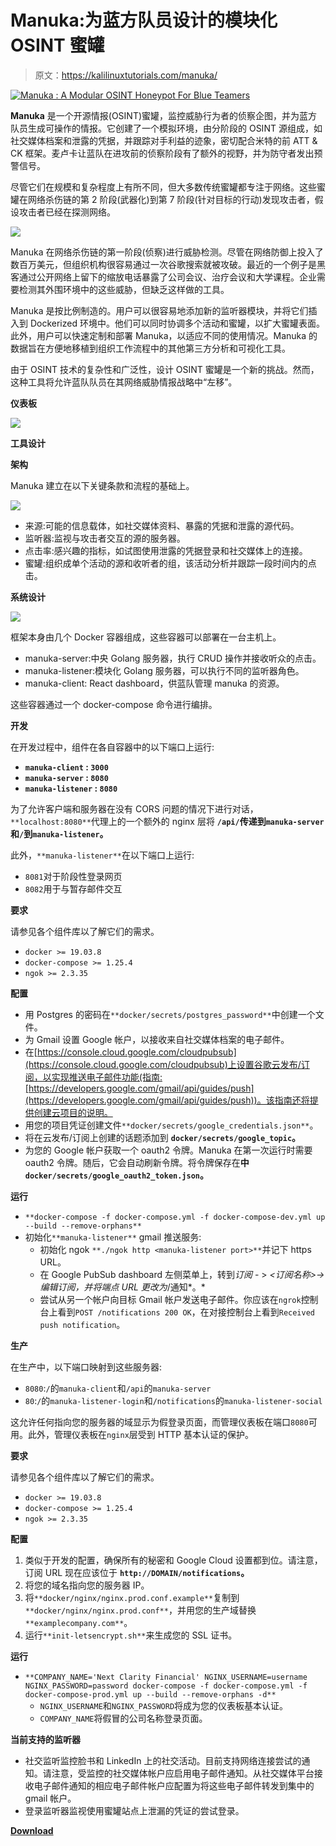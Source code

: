 # Manuka:为蓝方队员设计的模块化 OSINT 蜜罐

> 原文：<https://kalilinuxtutorials.com/manuka/>

[![Manuka : A Modular OSINT Honeypot For Blue Teamers](img/b9c9165f801306ea13afed582d072018.png "Manuka : A Modular OSINT Honeypot For Blue Teamers")](https://1.bp.blogspot.com/-s3upVy444yw/X5lkL6vAaxI/AAAAAAAAH4Y/e6H4V-1KJ-wV-a4CUR2cWbnMXP8lJ-AWQCLcBGAsYHQ/s728/Manuka%25281%2529.png)

**Manuka** 是一个开源情报(OSINT)蜜罐，监控威胁行为者的侦察企图，并为蓝方队员生成可操作的情报。它创建了一个模拟环境，由分阶段的 OSINT 源组成，如社交媒体档案和泄露的凭据，并跟踪对手利益的迹象，密切配合米特的前 ATT & CK 框架。麦卢卡让蓝队在进攻前的侦察阶段有了额外的视野，并为防守者发出预警信号。

尽管它们在规模和复杂程度上有所不同，但大多数传统蜜罐都专注于网络。这些蜜罐在网络杀伤链的第 2 阶段(武器化)到第 7 阶段(针对目标的行动)发现攻击者，假设攻击者已经在探测网络。

![](img/fff59d1521ff45f3cd80bf67f24ecb50.png)

Manuka 在网络杀伤链的第一阶段(侦察)进行威胁检测。尽管在网络防御上投入了数百万美元，但组织机构很容易通过一次谷歌搜索就被攻破。最近的一个例子是黑客通过公开网络上留下的缩放电话暴露了公司会议、治疗会议和大学课程。企业需要检测其外围环境中的这些威胁，但缺乏这样做的工具。

Manuka 是按比例制造的。用户可以很容易地添加新的监听器模块，并将它们插入到 Dockerized 环境中。他们可以同时协调多个活动和蜜罐，以扩大蜜罐表面。此外，用户可以快速定制和部署 Manuka，以适应不同的使用情况。Manuka 的数据旨在方便地移植到组织工作流程中的其他第三方分析和可视化工具。

由于 OSINT 技术的复杂性和广泛性，设计 OSINT 蜜罐是一个新的挑战。然而，这种工具将允许蓝队队员在其网络威胁情报战略中“左移”。

**仪表板**

![](img/73dbe0f325b8d4ffe286f96233c69a95.png)

**工具设计**

**架构**

Manuka 建立在以下关键条款和流程的基础上。

![](img/cd2598a377dbfe107a929b95c74bd87f.png)

*   来源:可能的信息载体，如社交媒体资料、暴露的凭据和泄露的源代码。
*   监听器:监视与攻击者交互的源的服务器。
*   点击率:感兴趣的指标，如试图使用泄露的凭据登录和社交媒体上的连接。
*   蜜罐:组织成单个活动的源和收听者的组，该活动分析并跟踪一段时间内的点击。

**系统设计**

![](img/22ccea02d988352a6885162f8ab61342.png)

框架本身由几个 Docker 容器组成，这些容器可以部署在一台主机上。

*   manuka-server:中央 Golang 服务器，执行 CRUD 操作并接收听众的点击。
*   manuka-listener:模块化 Golang 服务器，可以执行不同的监听器角色。
*   manuka-client: React dashboard，供蓝队管理 manuka 的资源。

这些容器通过一个 docker-compose 命令进行编排。

**开发**

在开发过程中，组件在各自容器中的以下端口上运行:

*   **`manuka-client` : `3000`**
*   **`manuka-server` : `8080`**
*   **`manuka-listener` : `8080`**

为了允许客户端和服务器在没有 CORS 问题的情况下进行对话，`**localhost:8080**`代理上的一个额外的 nginx 层将 **`/api/`传递到`manuka-server`和`/`到`manuka-listener`。**

此外，`**manuka-listener**`在以下端口上运行:

*   `8081`对于阶段性登录网页
*   `8082`用于与暂存邮件交互

**要求**

请参见各个组件库以了解它们的需求。

*   `docker >= 19.03.8`
*   `docker-compose >= 1.25.4`
*   `ngok >= 2.3.35`

**配置**

*   用 Postgres 的密码在`**docker/secrets/postgres_password**`中创建一个文件。
*   为 Gmail 设置 Google 帐户，以接收来自社交媒体档案的电子邮件。
*   在[https://console.cloud.google.com/cloudpubsub](https://console.cloud.google.com/cloudpubsub)上设置谷歌云发布/订阅，以实现推送电子邮件功能(指南:[https://developers.google.com/gmail/api/guides/push](https://developers.google.com/gmail/api/guides/push))。该指南还将提供创建云项目的说明。
*   用您的项目凭证创建文件`**docker/secrets/google_credentials.json**`。
*   将在云发布/订阅上创建的话题添加到 **`docker/secrets/google_topic`。**
*   为您的 Google 帐户获取一个 oauth2 令牌。Manuka 在第一次运行时需要 oauth2 令牌。随后，它会自动刷新令牌。将令牌保存在**中`docker/secrets/google_oauth2_token.json`。**

**运行**

*   `**docker-compose -f docker-compose.yml -f docker-compose-dev.yml up --build --remove-orphans**`
*   初始化`**manuka-listener**` gmail 推送服务:
    *   初始化 ngok `**./ngok http <manuka-listener port>**`并记下 https URL。
    *   在 Google PubSub dashboard 左侧菜单上，转到*订阅* - > *<订阅名称>->*编辑订阅*，并将端点 URL 更改为*<ngok https URL>/通知*。*
    *   尝试从另一个帐户向目标 Gmail 帐户发送电子邮件。你应该在`ngrok`控制台上看到`POST /notifications 200 OK`，在对接控制台上看到`Received push notification`。

**生产**

在生产中，以下端口映射到这些服务器:

*   `8080`:`/`的`manuka-client`和`/api`的`manuka-server`
*   `80`:`/`的`manuka-listener-login`和`/notifications`的`manuka-listener-social`

这允许任何指向您的服务器的域显示为假登录页面，而管理仪表板在端口`8080`可用。此外，管理仪表板在`nginx`层受到 HTTP 基本认证的保护。

**要求**

请参见各个组件库以了解它们的需求。

*   `docker >= 19.03.8`
*   `docker-compose >= 1.25.4`
*   `ngok >= 2.3.35`

**配置**

1.  类似于开发的配置，确保所有的秘密和 Google Cloud 设置都到位。请注意，订阅 URL 现在应该位于 **`http://DOMAIN/notifications`。**
2.  将您的域名指向您的服务器 IP。
3.  将`**docker/nginx/nginx.prod.conf.example**`复制到`**docker/nginx/nginx.prod.conf**`，并用您的生产域替换`**examplecompany.com**`。
4.  运行`**init-letsencrypt.sh**`来生成您的 SSL 证书。

**运行**

*   `**COMPANY_NAME='Next Clarity Financial' NGINX_USERNAME=username NGINX_PASSWORD=password docker-compose -f docker-compose.yml -f docker-compose-prod.yml up --build --remove-orphans -d**`
    *   `NGINX_USERNAME`和`NGINX_PASSWORD`将成为您的仪表板基本认证。
    *   `COMPANY_NAME`将假冒的公司名称登录页面。

**当前支持的监听器**

*   社交监听监控脸书和 LinkedIn 上的社交活动。目前支持网络连接尝试的通知。请注意，受监控的社交媒体帐户应启用电子邮件通知。从社交媒体平台接收电子邮件通知的相应电子邮件帐户应配置为将这些电子邮件转发到集中的 gmail 帐户。
*   登录监听器监视使用蜜罐站点上泄漏的凭证的尝试登录。

[**Download**](https://github.com/spaceraccoon/manuka)